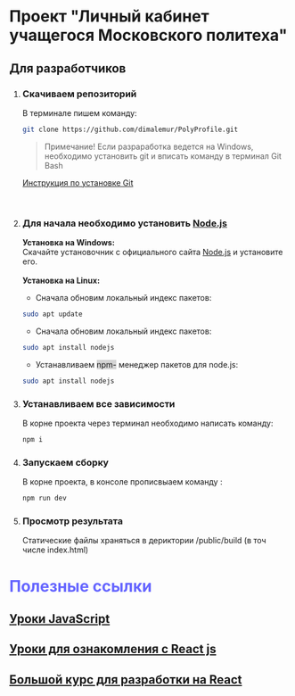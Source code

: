 # Проект "Личный кабинет учащегося Московского политеха"

## Для разработчиков

  1) ### Скачиваем репозиторий
      В терминале пишем команду:    
      ```sh
      git clone https://github.com/dimalemur/PolyProfile.git 
      ```
      <blockquote>Примечание! Eсли разраработка ведется на Windows, необходимо установить git и вписать команду в терминал Git Bash  </blockquote> 
      
      [Инструкция по установке Git](https://git-scm.com/book/ru/v2/%D0%92%D0%B2%D0%B5%D0%B4%D0%B5%D0%BD%D0%B8%D0%B5-%D0%A3%D1%81%D1%82%D0%B0%D0%BD%D0%BE%D0%B2%D0%BA%D0%B0-Git)
      
  </br>

 2) ### Для начала необходимо установить [Node.js](https://nodejs.org/ru/about/)
      <b> Установка на Windows:</b></br>
      Скачайте установочник с официального сайта [Node.js](https://nodejs.org/ru/) и установите его. </br></br>
      <b> Установка на Linux:</b></br>
      * Сначала обновим локальный индекс пакетов:
      ```sh
      sudo apt update
      ```
      * Сначала обновим локальный индекс пакетов:
      ```sh
      sudo apt install nodejs
      ```
      * Устанавливаем <span style = "background:lightgray;" >npm-</span> менеджер пакетов для node.js:
      ```sh
      sudo apt install nodejs
      ```
  3) ### Устанавливаем все зависимости
      В корне проекта через терминал необходимо написать команду:
        ```sh
      npm i
      ```
  4) ### Запускаем сборку
      В корне проекта, в консоле прописвыаем команду :
      ```sh
      npm run dev
      ```
  5) ### Просмотр результата

      Статические файлы храняться в дериктории /public/build (в точ числе index.html)
  

# <span style = "color:#6666FF; font-weight:bold;"> Полезные ссылки </span>  

## [Уроки JavaScript](https://learn.javascript.ru/) 
## [Уроки для ознакомления с React js](https://www.youtube.com/watch?v=fQAKKXc6BCM&list=PLqHlAwsJRxAONt5CnjMMeKdYGv1CDRUOl)
## [Большой курс для разработки на React](https://www.youtube.com/playlist?list=PLcvhF2Wqh7DNVy1OCUpG3i5lyxyBWhGZ8) 


